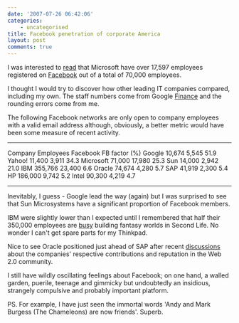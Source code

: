 ```yaml
---
date: '2007-07-26 06:42:06'
categories:
    - uncategorised
title: Facebook penetration of corporate America
layout: post
comments: true
---
```


I was interested to
[read](http://blogs.technet.com/seanearp/archive/2007/07/21/how-many-microsoft-employees-does-it-take-to.aspx)
that Microsoft have over 17,597 employees registered on
[Facebook](http://www.facebook.com/) out of a total of 70,000 employees.

I thought I would try to discover how other leading IT companies
compared, including my own. The staff numbers come from Google
[Finance](http://finance.google.com/ "Finance") and the rounding errors
come from me.

The following Facebook networks are only open to company employees with
a valid email address although, obviously, a better metric would have
been some measure of recent activity.

  ----------- ----------- ---------- ---------------
  Company     Employees   Facebook   FB factor (%)
  Google      10,674      5,545      51.9
  Yahoo!      11,400      3,911      34.3
  Microsoft   71,000      17,980     25.3
  Sun         14,000      2,942      21.0
  IBM         355,766     23,400     6.6
  Oracle      74,674      4,280      5.7
  SAP         41,919      2,300      5.4
  HP          186,000     9,742      5.2
  Intel       90,300      4,219      4.7
  ----------- ----------- ---------- ---------------

Inevitably, I guess - Google lead the way (again) but I was surprised to
see that Sun Microsystems have a significant proportion of Facebook
members.

IBM were slightly lower than I expected until I remembered that half
their 350,000 employees are
[busy](http://andypiper.wordpress.com/2007/01/26/second-life-is-work/)
building fantasy worlds in Second Life. No wonder I can't get spare
parts for my Thinkpad.

Nice to see Oracle positioned just ahead of SAP after recent
[discussions](http://www.web-strategist.com/blog/2007/04/27/dear-oracle-bloggers-host-a-lunch-20/ "discussions")
about the companies' respective contributions and reputation in the Web
2.0 community.

I still have wildly oscillating feelings about Facebook; on one hand, a
walled garden, puerile, teenage and gimmicky but undoubtedly an
insidious, strangely compulsive and probably important platform.

PS. For example, I have just seen the immortal words 'Andy and Mark
Burgess (The Chameleons) are now friends'. Superb.
